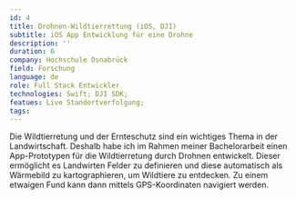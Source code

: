 ```yaml
---
id: 4
title: Drohnen-Wildtierrettung (iOS, DJI)
subtitle: iOS App Entwicklung für eine Drohne
description: ''
duration: 6
company: Hochschule Osnabrück
field: Forschung
language: de
role: Full Stack Entwickler
technologies: Swift; DJI SDK;
featues: Live Standortverfolgung;
tags: 
---
```


Die Wildtierretung und der Ernteschutz sind ein wichtiges Thema in der Landwirtschaft. Deshalb habe ich im Rahmen meiner Bachelorarbeit einen App-Prototypen für die Wildtierretung durch Drohnen entwickelt. Dieser ermöglicht es Landwirten Felder zu definieren und diese automatisch als Wärmebild zu kartographieren, um Wildtiere zu entdecken. Zu einem etwaigen Fund kann dann mittels GPS-Koordinaten navigiert werden.
